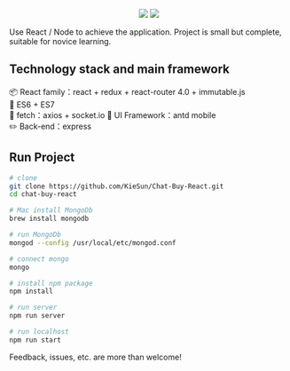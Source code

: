 <p align="center">
<img src="https://img.shields.io/badge/Language-%20JavaScript%20-f9e229.svg">
<a href="https://github.com/halfrost/vue-objccn/blob/master/LICENSE"><img src="https://img.shields.io/badge/license-GPL-blue.svg"></a>
</p>


Use React / Node to achieve the application. Project is small but complete, suitable for novice learning.

## Technology stack and main framework

📦 React family：react + redux + react-router 4.0 + immutable.js  
📌 ES6 + ES7     
📡 fetch：axios + socket.io
🎈 UI Framework：antd mobile  
✏️ Back-end：express 

## Run Project
``` bash
# clone 
git clone https://github.com/KieSun/Chat-Buy-React.git
cd chat-buy-react

# Mac install MongoDb
brew install mongodb

# run MongoDb
mongod --config /usr/local/etc/mongod.conf

# connect mongo
mongo

# install npm package
npm install

# run server
npm run server

# run localhost
npm run start
```

Feedback, issues, etc. are more than welcome!
